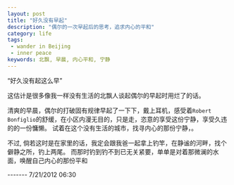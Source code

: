 ```yaml
---
layout: post
title: "好久没有早起"
description: "偶尔的一次早起后的思考，追求内心的平和"
category: life
tags:
 - wander in Beijing
 - inner peace
keywords: 北飘, 早晨, 内心平和, 宁静
---
```

“好久没有起这么早”

这估计是很多像我一样没有生活的北飘人谈起偶尔的早起时用烂了的话。

清爽的早晨，偶尔的打破固有规律早起了一下下，戴上耳机，感受着`Robert Bonfiglio`的舒缓，在小区内漫无目的，只是走，恣意的享受这份宁静，享受久违的的一份慵懒。
试着在这个没有生活的城市，找寻内心的那份宁静，。

不过, 倘若这时是在家里的话，我定会跟我爸一起拿上钓竿，在静谧的河畔，找个僻静之所，钓上两尾。
而那时钓到钓不到已无关紧要，单单是对着那微澜的水面，唤醒自己内心的那份平和

\-------
7/21/2012 06:30